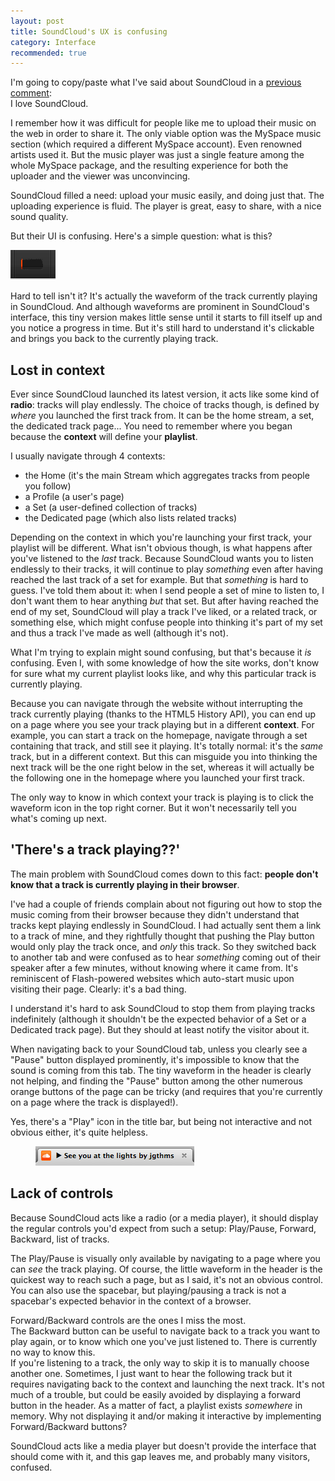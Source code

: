 ```yaml
---
layout: post
title: SoundCloud's UX is confusing
category: Interface
recommended: true
---
```


I'm going to copy/paste what I've said about SoundCloud in a [previous comment](http://news.ycombinator.com/item?id=4871076):  
I love SoundCloud.

I remember how it was difficult for people like me to upload their music on the web in order to share it. The only viable option was the MySpace music section (which required a different MySpace account). Even renowned artists used it. But the music player was just a single feature among the whole MySpace package, and the resulting experience for both the uploader and the viewer was unconvincing.

SoundCloud filled a need: upload your music easily, and doing just that. The uploading experience is fluid. The player is great, easy to share, with a nice sound quality.


But their UI is confusing. Here's a simple question: what is this?

![SoundCloud UI](/i/soundcloud-ui.png)

Hard to tell isn't it? It's actually the waveform of the track currently playing in SoundCloud. And although waveforms are prominent in SoundCloud's interface, this tiny version makes little sense until it starts to fill itself up and you notice a progress in time. But it's still hard to understand it's clickable and brings you back to the currently playing track.

## Lost in context

Ever since SoundCloud launched its latest version, it acts like some kind of **radio**: tracks will play endlessly. The choice of tracks though, is defined by *where* you launched the first track from. It can be the home stream, a set, the dedicated track page... You need to remember where you began because the **context** will define your **playlist**.

I usually navigate through 4 contexts:

* the Home (it's the main Stream which aggregates tracks from people you follow)
* a Profile (a user's page)
* a Set (a user-defined collection of tracks)
* the Dedicated page (which also lists related tracks)

Depending on the context in which you're launching your first track, your playlist will be different. What isn't obvious though, is what happens after you've listened to the *last* track. Because SoundCloud wants you to listen endlessly to their tracks, it will continue to play *something* even after having reached the last track of a set for example. But that *something* is hard to guess. I've told them about it: when I send people a set of mine to listen to, I don't want them to hear anything *but* that set. But after having reached the end of my set, SoundCloud will play a track I've liked, or a related track, or something else, which might confuse people into thinking it's part of my set and thus a track I've made as well (although it's not).

What I'm trying to explain might sound confusing, but that's because it *is* confusing. Even I, with some knowledge of how the site works, don't know for sure what my current playlist looks like, and why this particular track is currently playing.

Because you can navigate through the website without interrupting the track currently playing (thanks to the HTML5 History API), you can end up on a page where you see your track playing but in a different **context**. For example, you can start a track on the homepage, navigate through a set containing that track, and still see it playing. It's totally normal: it's the *same* track, but in a different context. But this can misguide you into thinking the next track will be the one right below in the set, whereas it will actually be the following one in the homepage where you launched your first track.

The only way to know in which context your track is playing is to click the waveform icon in the top right corner. But it won't necessarily tell you what's coming up next.

## 'There's a track playing??'

The main problem with SoundCloud comes down to this fact: **people don't know that a track is currently playing in their browser**.

I've had a couple of friends complain about not figuring out how to stop the music coming from their browser because they didn't understand that tracks kept playing endlessly in SoundCloud. I had actually sent them a link to a track of mine, and they rightfully thought that pushing the Play button would only play the track once, and *only* this track. So they switched back to another tab and were confused as to hear *something* coming out of their speaker after a few minutes, without knowing where it came from. It's reminiscent of Flash-powered websites which auto-start music upon visiting their page. Clearly: it's a bad thing.

I understand it's hard to ask SoundCloud to stop them from playing tracks indefinitely (although it shouldn't be the expected behavior of a Set or a Dedicated track page). But they should at least notify the visitor about it.

When navigating back to your SoundCloud tab, unless you clearly see a "Pause" button displayed prominently, it's impossible to know that the sound is coming from this tab. The tiny waveform in the header is clearly not helping, and finding the "Pause" button among the other numerous orange buttons of the page can be tricky (and requires that you're currently on a page where the track is displayed!).

Yes, there's a "Play" icon in the title bar, but being not interactive and not obvious either, it's quite helpless.

<figure>
  <a href="https://soundcloud.com/jgthms/see-you-at-the-lights"><img alt="SoundCloud Title UI" src="/i/soundcloud-title-ui.png"></a>
</figure>

## Lack of controls

Because SoundCloud acts like a radio (or a media player), it should display the regular controls you'd expect from such a setup: Play/Pause, Forward, Backward, list of tracks.

The Play/Pause is visually only available by navigating to a page where you can *see* the track playing. Of course, the little waveform in the header is the quickest way to reach such a page, but as I said, it's not an obvious control. You can also use the spacebar, but playing/pausing a track is not a spacebar's expected behavior in the context of a browser.

Forward/Backward controls are the ones I miss the most.  
The Backward button can be useful to navigate back to a track you want to play again, or to know which one you've just listened to. There is currently no way to know this.  
If you're listening to a track, the only way to skip it is to manually choose another one. Sometimes, I just want to hear the following track but it requires navigating back to the context and launching the next track. It's not much of a trouble, but could be easily avoided by displaying a forward button in the header. As a matter of fact, a playlist exists *somewhere* in memory. Why not displaying it and/or making it interactive by implementing Forward/Backward buttons?

SoundCloud acts like a media player but doesn't provide the interface that should come with it, and this gap leaves me, and probably many visitors, confused.
